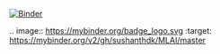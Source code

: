 [![Binder](https://mybinder.org/badge_logo.svg)](https://mybinder.org/v2/gh/sushanthdk/MLAI/master)

.. image:: https://mybinder.org/badge_logo.svg
 :target: https://mybinder.org/v2/gh/sushanthdk/MLAI/master
